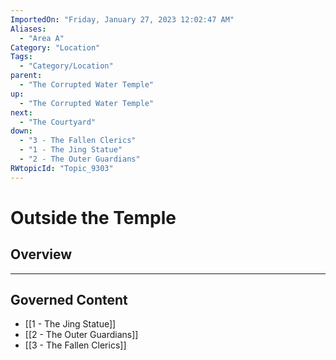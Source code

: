 ```yaml
---
ImportedOn: "Friday, January 27, 2023 12:02:47 AM"
Aliases:
  - "Area A"
Category: "Location"
Tags:
  - "Category/Location"
parent:
  - "The Corrupted Water Temple"
up:
  - "The Corrupted Water Temple"
next:
  - "The Courtyard"
down:
  - "3 - The Fallen Clerics"
  - "1 - The Jing Statue"
  - "2 - The Outer Guardians"
RWtopicId: "Topic_9303"
---
```

# Outside the Temple
## Overview
---
## Governed Content
- [[1 - The Jing Statue]]
- [[2 - The Outer Guardians]]
- [[3 - The Fallen Clerics]]

